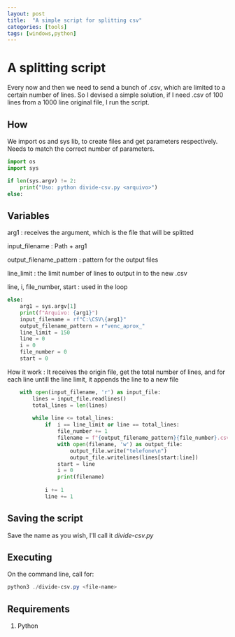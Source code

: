 ```yaml
---
layout: post
title:  "A simple script for splitting csv"
categories: [tools]
tags: [windows,python]
---
```


# A splitting script

Every now and then we need to send a bunch of .csv, which are limited to a certain number of lines. So I devised a simple solution, if I need .csv of 100 lines from a 1000 line original file, I run the script. 

## How

We import os and sys lib, to create files and get parameters respectively. Needs to match the correct number of parameters.

```py
import os
import sys

if len(sys.argv) != 2:
    print("Uso: python divide-csv.py <arquivo>")
else:
```

## Variables

arg1
: receives the argument, which is the file that will be splitted

input_filename
: Path + arg1

output_filename_pattern
: pattern for the output files

line_limit
: the limit number of lines to output in to the new .csv

line, i, file_number, start
: used in the loop

```python
else:
    arg1 = sys.argv[1]
    print(f"Arquivo: {arg1}")
    input_filename = rf"C:\CSV\{arg1}"
    output_filename_pattern = r"venc_aprox_"
    line_limit = 150
    line = 0
    i = 0
    file_number = 0
    start = 0
```

How it work
: It receives the origin file, get the total number of lines, and for each line untill the line limit, it appends the line to a new file

```python
    with open(input_filename, 'r') as input_file:
        lines = input_file.readlines() 
        total_lines = len(lines) 
    
        while line <= total_lines: 
            if  i == line_limit or line == total_lines:
                file_number += 1 
                filename = f"{output_filename_pattern}{file_number}.csv"
                with open(filename, 'w') as output_file: 
                    output_file.write("telefone\n") 
                    output_file.writelines(lines[start:line]) 
                start = line 
                i = 0 
                print(filename)
            
            i += 1 
            line += 1 
```
## Saving the script

Save the name as you wish, I'll call it _divide-csv.py_

## Executing

On the command line, call for:

```powershell
python3 ./divide-csv.py <file-name>
```

## Requirements
1. Python
